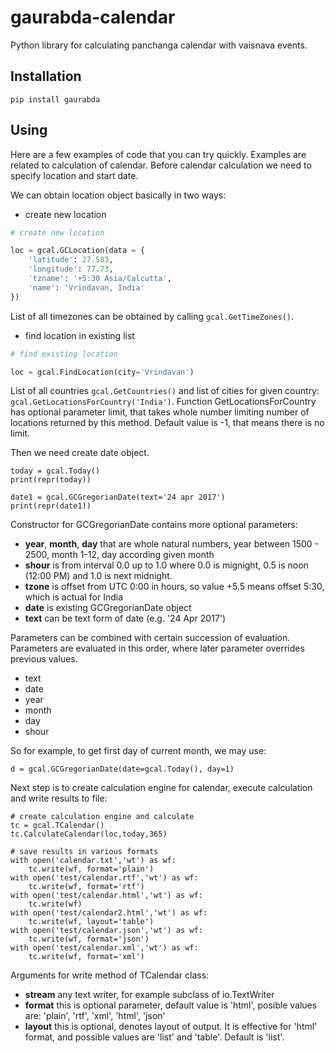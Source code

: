 # gaurabda-calendar
Python library for calculating panchanga calendar with vaisnava events.

## Installation

```
pip install gaurabda
```

## Using

Here are a few examples of code that you can try quickly. Examples are related
to calculation of calendar. Before calendar calculation we need to specify
location and start date.

We can obtain location object basically in two ways:

* create new location

```python
# create new location

loc = gcal.GCLocation(data = {
    'latitude': 27.583,
    'longitude': 77.73,
    'tzname': '+5:30 Asia/Calcutta',
    'name': 'Vrindavan, India'
})
```

List of all timezones can be obtained by calling `gcal.GetTimeZones()`.

* find location in existing list

```python
# find existing location

loc = gcal.FindLocation(city='Vrindavan')
```

List of all countries `gcal.GetCountries()` and list of cities for given country: `gcal.GetLocationsForCountry('India')`. Function GetLocationsForCountry has optional parameter limit, that takes whole number limiting number of locations returned by this method. Default value is -1, that means there is no limit.


Then we need create date object.

```
today = gcal.Today()
print(repr(today))

date1 = gcal.GCGregorianDate(text='24 apr 2017')
print(repr(date1))
```

Constructor for GCGregorianDate contains more optional parameters:

* **year**, **month**, **day** that are whole natural numbers, year between 1500 - 2500, month 1-12, day according given month
* **shour** is from interval 0.0 up to 1.0 where 0.0 is mignight, 0.5 is noon (12:00 PM) and 1.0 is next midnight.
* **tzone** is offset from UTC 0:00 in hours, so value +5.5 means offset 5:30, which is actual for India
* **date** is existing GCGregorianDate object
* **text** can be text form of date (e.g. '24 Apr 2017')

Parameters can be combined with certain succession of evaluation. Parameters are evaluated in this order, where later parameter overrides previous values.

* text
* date
* year
* month
* day
* shour

So for example, to get first day of current month, we may use:

```
d = gcal.GCGregorianDate(date=gcal.Today(), day=1)
```

Next step is to create calculation engine for calendar, execute calculation and write results to file:

```
# create calculation engine and calculate
tc = gcal.TCalendar()
tc.CalculateCalendar(loc,today,365)

# save results in various formats
with open('calendar.txt','wt') as wf:
    tc.write(wf, format='plain')
with open('test/calendar.rtf','wt') as wf:
    tc.write(wf, format='rtf')
with open('test/calendar.html','wt') as wf:
    tc.write(wf)
with open('test/calendar2.html','wt') as wf:
    tc.write(wf, layout='table')
with open('test/calendar.json','wt') as wf:
    tc.write(wf, format='json')
with open('test/calendar.xml','wt') as wf:
    tc.write(wf, format='xml')
```

Arguments for write method of TCalendar class:

* **stream** any text writer, for example subclass of io.TextWriter
* **format** this is optional parameter, default value is 'html', posible values are: 'plain', 'rtf', 'xml', 'html', 'json'
* **layout** this is optional, denotes layout of output. It is effective for 'html' format, and possible values are 'list' and 'table'. Default is 'list'.
